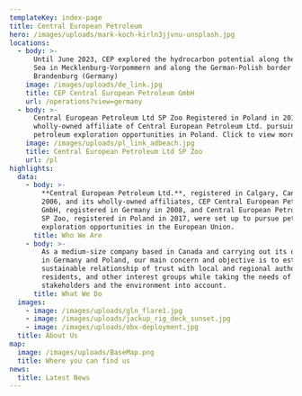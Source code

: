 ```yaml
---
templateKey: index-page
title: Central European Petroleum
hero: /images/uploads/mark-koch-kirln3jjvnu-unsplash.jpg
locations:
  - body: >-
      Until June 2023, CEP explored the hydrocarbon potential along the Baltic
      Sea in Mecklenburg-Vorpommern and along the German-Polish border in
      Brandenburg (Germany)
    image: /images/uploads/de_link.jpg
    title: CEP Central European Petroleum GmbH
    url: /operations?view=germany
  - body: >-
      Central European Petroleum Ltd SP Zoo Registered in Poland in 2017, is a
      wholly-owned affiliate of Central European Petroleum Ltd. pursuing
      petroleum exploration opportunities in Poland. Click to view more.
    image: /images/uploads/pl_link_adbeach.jpg
    title: Central European Petroleum Ltd SP Zoo
    url: /pl
highlights:
  data:
    - body: >-
        **Central European Petroleum Ltd.**, registered in Calgary, Canada in
        2006, and its wholly-owned affiliates, CEP Central European Petroleum
        GmbH, registered in Germany in 2008, and Central European Petroleum Ltd
        SP Zoo, registered in Poland in 2017, were set up to pursue petroleum
        exploration opportunities in the European Union.
      title: Who We Are
    - body: >-
        As a medium-size company based in Canada and carrying out its operations
        in Germany and Poland, our main concern and objective is to establish a
        sustainable relationship of trust with local and regional authorities,
        residents, and other interest groups while taking the needs of all
        stakeholders and the environment into account.
      title: What We Do
  images:
    - image: /images/uploads/gln_flare1.jpg
    - image: /images/uploads/jackup_rig_deck_sunset.jpg
    - image: /images/uploads/obx-deployment.jpg
  title: About Us
map:
  image: /images/uploads/BaseMap.png
  title: Where you can find us
news:
  title: Latest News
---
```


